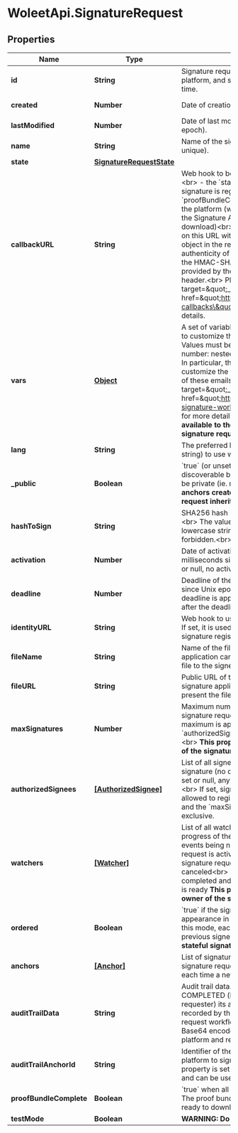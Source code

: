 # WoleetApi.SignatureRequest

## Properties

Name | Type | Description | Notes
------------ | ------------- | ------------- | -------------
**id** | **String** | Signature request identifier. It is allocated by the platform, and so must not be provided at creation time. | [optional] [readonly] 
**created** | **Number** | Date of creation (in milliseconds since Unix epoch). | [optional] [readonly] 
**lastModified** | **Number** | Date of last modification (in milliseconds since Unix epoch). | [optional] [readonly] 
**name** | **String** | Name of the signature request (doesn&#39;t need to be unique). | 
**state** | [**SignatureRequestState**](SignatureRequestState.md) |  | [optional] 
**callbackURL** | **String** | Web hook to be called by the platform whenever:&lt;br&gt; - the &#x60;state&#x60; property changes&lt;br&gt; - a new signature is registered&lt;br&gt; - the &#x60;proofBundleComplete&#x60; property is set to &#x60;true&#x60; by the platform (which means that the proof bundle and the Signature Attestation document are ready to download)&lt;br&gt; The platform does a POST request on this URL with the signature request as a JSON object in the request body.&lt;br&gt; Verifying the authenticity of the callback can be done by checking the HMAC-SHA1 signature of the request body provided by the platform in the &#x60;x-woleet-signature&#x60; header.&lt;br&gt; Please refer to the &lt;a target&#x3D;\&quot;_blank\&quot; href&#x3D;\&quot;https://doc.woleet.io/reference#using-callbacks\&quot;&gt;documentation&lt;/a&gt; for more details.  | [optional] 
**vars** | [**Object**](.md) | A set of variables (key/value pairs) that can be used to customize the signature request workflow.&lt;br&gt; Values must be of type null, boolean, string or number: nested JSON objects are not allowed.&lt;br&gt; In particular, these variables can be used to customize the various email sent and disable some of these emails.&lt;br&gt; Please refer to the &lt;a target&#x3D;\&quot;_blank\&quot; href&#x3D;\&quot;https://doc.woleet.io/reference#custom-signature-workflow\&quot;&gt;documentation&lt;/a&gt; for more details.&lt;br&gt; **This property is only available to the owner and the signers of the signature request.**  | [optional] 
**lang** | **String** | The preferred language (provided as an ISO 639-1 string) to use when emailing the signers. | [optional] 
**_public** | **Boolean** | &#x60;true&#x60; (or unset) if the signature request is public (ie. discoverable by its &#x60;hashToSign&#x60;) or &#x60;false&#x60; if it must be private (ie. not discoverable).&lt;br&gt; **Signature anchors created in the scope of a signature request inherit from its &#x60;public&#x60; property.**  | [optional] 
**hashToSign** | **String** | SHA256 hash (ie. the fingerprint) of the file to sign.&lt;br&gt; The value must be provided as an hexadecimal lowercase string. The hash of the empty file is forbidden.&lt;br&gt;  | 
**activation** | **Number** | Date of activation of the signature request (in milliseconds since Unix epoch).&lt;br&gt; When not set or null, no activation date is applied.  | [optional] 
**deadline** | **Number** | Deadline of the signature request (in milliseconds since Unix epoch).&lt;br&gt; When not set or null, no deadline is applied.&lt;br&gt; If set, signatures registered after the deadline are refused.  | [optional] 
**identityURL** | **String** | Web hook to use to verify the signers&#39; identity.&lt;br&gt; If set, it is used to verify the identity of the signers at signature registration time.  | [optional] 
**fileName** | **String** | Name of the file to sign.&lt;br&gt; If set, the signature application can use it to give an indication about the file to the signers.  | [optional] 
**fileURL** | **String** | Public URL of the file to sign.&lt;br&gt; If set, the signature application can use it to download and present the file to the signers.  | [optional] 
**maxSignatures** | **Number** | Maximum number of signatures to accept for this signature request.&lt;br&gt; When not set or null, no maximum is applied.&lt;br&gt; This property and the &#x60;authorizedSignees&#x60; property are mutually exclusive.&lt;br&gt; **This property is only available to the owner of the signature request.**  | [optional] 
**authorizedSignees** | [**[AuthorizedSignee]**](AuthorizedSignee.md) | List of all signers authorized to register their signature (no duplicate is authorized).&lt;br&gt; When not set or null, anybody can sign the signature request.&lt;br&gt; If set, signers not being part of this list are not allowed to register their signature.&lt;br&gt; This property and the &#x60;maxSignatures&#x60; property are mutually exclusive.  | [optional] 
**watchers** | [**[Watcher]**](Watcher.md) | List of all watchers to notify by email about the progress of the signature request.&lt;br&gt; The set of events being notified are:&lt;br&gt; - the signature request is activated&lt;br&gt; - a signer signs the signature request&lt;br&gt; - the signature request is canceled&lt;br&gt; - the signature request is closed or completed and the Signature Attestation document is ready **This property is only available to the owner of the signature request.**  | [optional] 
**ordered** | **Boolean** | &#x60;true&#x60; if the signers must sign in their order of appearance in the &#x60;authorizedSignees&#x60; list.&lt;br&gt; In this mode, each signer is notified only once the previous signer completes his signature.&lt;br&gt; **Only stateful signature request can be ordered.**  | [optional] 
**anchors** | [**[Anchor]**](Anchor.md) | List of signature anchors created in the scope of this signature request&lt;br&gt; A signature anchor is created each time a new signature is registered.  | [optional] [readonly] 
**auditTrailData** | **String** | Audit trail data.&lt;br&gt; When the signature request is COMPLETED (by the platform) or CLOSED (by the requester) its audit trail (ie. the list of events recorded by the platform during the signature request workflow) is serialized to a JSON object and Base64 encoded. This data is then signed by the platform and recorded in this property.  | [optional] [readonly] 
**auditTrailAnchorId** | **String** | Identifier of the signature anchor created by the platform to sign the audit trail data.&lt;br&gt; This property is set only once the audit trail is generated and can be used to retrieve its proof receipt.  | [optional] [readonly] 
**proofBundleComplete** | **Boolean** | &#x60;true&#x60; when all pieces of evidence are available.&lt;br&gt; The proof bundle and the Signature Attestation are ready to download.  | [optional] [readonly] 
**testMode** | **Boolean** | **WARNING: Do not use (test purpose only).**  | [optional] 


